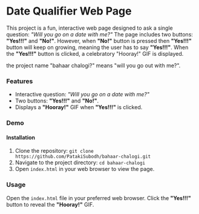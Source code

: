 # **Date Qualifier Web Page**

This project is a fun, interactive web page designed to ask a single question: _"Will you go on a date with me?"_ The page includes two buttons: **"Yes!!!"** and **"No!"**. However, when **"No!"** button is pressed then **"Yes!!!"** button will keep on growing, meaning the user has to say **"Yes!!!"**. When the **"Yes!!!"** button is clicked, a celebratory "Hooray!" GIF is displayed.

the project name "bahaar chalogi?" means "will you go out with me?".

### **Features**

- Interactive question: _"Will you go on a date with me?"_
- Two buttons: **"Yes!!!"** and **"No!"**.
- Displays a **"Hooray!"** GIF when **"Yes!!!"** is clicked.

### **Demo**

#### **Installation**

1. Clone the repository: `git clone https://github.com/PatakiSubodh/bahaar-chalogi.git`
2. Navigate to the project directory: `cd bahaar-chalogi`
3. Open `index.html` in your web browser to view the page.

### **Usage**

Open the `index.html` file in your preferred web browser. Click the **"Yes!!!"** button to reveal the **"Hooray!"** GIF.
